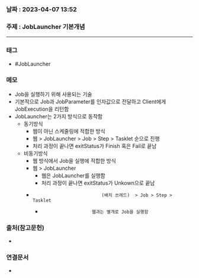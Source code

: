 ### 날짜 : 2023-04-07 13:52
### 주제 : JobLauncher 기본개념
---
### 태그
* #JobLauncher 

### 메모
* Job을 실행하기 위해 사용되는 기술
* 기본적으로 Job과 JobParameter를 인자값으로 전달하고 Client에게 JobExecution을 리턴함
* JobLauncher는 2가지 방식으로 동작함
	* 동기방식
		* 웹이 아닌 스케줄링에 적합한 방식
		* 웹 > JobLauncher > Job > Step > Tasklet 순으로 진행
		* 처리 과정이 끝나면 exitStatus가 Finish 혹은 Fail로 끝남
	* 비동기방식
		* 웹 방식에서 Job을 실행에 적합한 방식
		* 웹 > JobLauncher 
			* 웹은 JobLauncher를 실행함
			* 처리 과정이 끝나면 exitStatus가 Unkown으로 끝남
		*                               (배치 쓰레드)  > Job > Step > Tasklet
			*                        웹과는 별개로 Job을 실행함
			

### 출처(참고문헌)
-  

### 연결문서
- 